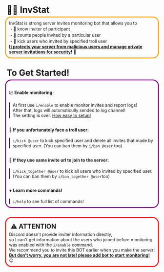 <h1 style="margin: 5px; padding: 0px"> 🔐📎 InvStat </h1>
<div style="border: solid 3px orange;border-radius: 20px;padding: 10px">
InvStat is strong server invites monitoring bot that allows you to<br>
・📨 know inviter of participant<br>
・🔢 counts people invited by a particular user<br>
・🚫 kick users who invited by specified troll user<br>
<b><u>It protects your server from malicious users and manage private server invitations for security!</u></b> 🔐
</div>

<h1 style="margin: 30px 5px 5px 5px; padding: 0px"> To Get Started!</h1>
<div style="border: solid 3px purple;border-radius: 20px;padding: 10px">
<h4> 📈  Enable monitoring:</h4>
<div style="border-left: solid 2px;padding-left: 10px">
At first use <code>i/enable</code> to enable monitor invites and report logs!<br>
After that, logs will automaticully sended to log channel!<br>
The setting is over. <u>How easy to setup!</u><br>
</div>

<h4 style="padding: 10px 0px 0px 0px"> 🚫 If you unfortunately face a troll user:</h4>
<div style="border-left: solid 2px;padding-left: 10px">
<code>i/kick @user</code> to kick specified user and delete all invites that made by specified user. (You can ban them by <code>i/ban @user</code> too)
</div>

<h4 style="padding: 10px 0px 0px 0px"> 📎 If they use same invite url to join to the server:</h4>
<div style="border-left: solid 2px;padding-left: 10px">
<code>i/kick_together @user</code> to kick all users who invited by specified user. (You can ban them by <code>i/ban_together @user</code>too)
</div>

<h4 style="padding: 10px 0px 0px 0px"> + Learn more commands!</h4>
<div style="border-left: solid 2px;padding-left: 10px">
<code>i/help</code> to see full list of commands!
</div>
</div>

<div style="border: solid 3px red;border-radius: 20px;padding: 10px;margin: 30px 0px 0px 0px">
<h2 style="padding: 5px;margin: 0px;"> ⚠ ATTENTION</h2>
Discord doesn't provide inviter information directly,<br>
so I can't get information about the users who joined before monitoring was enabled with the <code>i/enable</code> command.<br>
We recommend you to invite this BOT earlier when you make the server!<br>
<b><u>But don't worry, you are not late! please add bot to start monitoring!</u></b> 😉
</div>